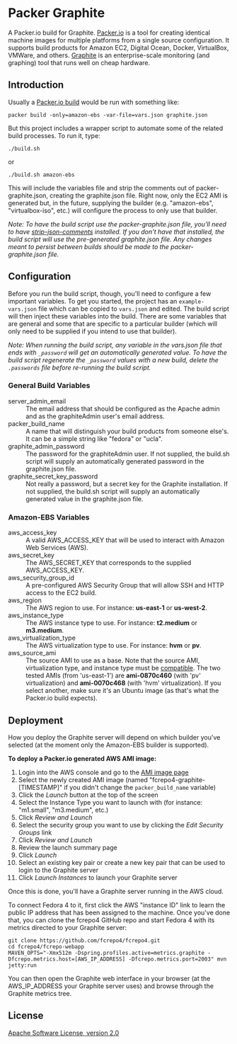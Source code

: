 # Packer Graphite

A Packer.io build for Graphite.  [Packer.io](http://www.packer.io/) is a tool for creating identical machine images for multiple platforms from a single source configuration.  It supports build products for Amazon EC2, Digital Ocean, Docker, VirtualBox, VMWare, and others.  [Graphite](https://graphite.readthedocs.org/en/latest/) is an enterprise-scale monitoring (and graphing) tool that runs well on cheap hardware. 

## Introduction

Usually a [Packer.io build](http://www.packer.io/docs/command-line/build.html) would be run with something like:

    packer build -only=amazon-ebs -var-file=vars.json graphite.json

But this project includes a wrapper script to automate some of the related build processes. To run it, type:

    ./build.sh

or

    ./build.sh amazon-ebs

This will include the variables file and strip the comments out of packer-graphite.json, creating the graphite.json file. Right now, only the EC2 AMI is generated but, in the future, supplying the builder (e.g. "amazon-ebs", "virtualbox-iso", etc.) will configure the process to only use that builder.

_Note: To have the build script use the packer-graphite.json file, you'll need to have [strip-json-comments](https://github.com/sindresorhus/strip-json-comments) installed.  If you don't have that installed, the build script will use the pre-generated graphite.json file. Any changes meant to persist between builds should be made to the packer-graphite.json file._

## Configuration

Before you run the build script, though, you'll need to configure a few important variables.  To get you started, the project has an `example-vars.json` file which can be copied to `vars.json` and edited.  The build script will then inject these variables into the build.  There are some variables that are general and some that are specific to a particular builder (which will only need to be supplied if you intend to use that builder).

_Note: When running the build script, any variable in the vars.json file that ends with `_password` will get an automatically generated value. To have the build script regenerate the `_password` values with a new build, delete the `.passwords` file before re-running the build script._

### General Build Variables

<dl>
  <dt>server_admin_email</dt>
  <dd>The email address that should be configured as the Apache admin and as the graphiteAdmin user's email address.</dd>
  <dt>packer_build_name</dt>
  <dd>A name that will distinguish your build products from someone else's. It can be a simple string like "fedora" or "ucla".</dd>
  <dt>graphite_admin_password</dt>
  <dd>The password for the graphiteAdmin user. If not supplied, the build.sh script will supply an automatically generated password in the graphite.json file.</dd>
  <dt>graphite_secret_key_password</dt>
  <dd>Not really a password, but a secret key for the Graphite installation. If not supplied, the build.sh script will supply an automatically generated value in the graphite.json file.</dd>
</dl>

### Amazon-EBS Variables

<dl>
  <dt>aws_access_key</dt>
  <dd>A valid AWS_ACCESS_KEY that will be used to interact with Amazon Web Services (AWS).</dd>
  <dt>aws_secret_key</dt>
  <dd>The AWS_SECRET_KEY that corresponds to the supplied AWS_ACCESS_KEY.</dd>
  <dt>aws_security_group_id</dt>
  <dd>A pre-configured AWS Security Group that will allow SSH and HTTP access to the EC2 build.</dd>
  <dt>aws_region</dt>
  <dd>The AWS region to use. For instance: <span style="font-weight: bold">us-east-1</span> or <span style="font-weight: bold">us-west-2</span>.</dd>
  <dt>aws_instance_type</dt>
  <dd>The AWS instance type to use. For instance: <span style="font-weight: bold">t2.medium</span> or <span style="font-weight: bold">m3.medium</span>.</dd>
  <dt>aws_virtualization_type</dt>
  <dd>The AWS virtualization type to use. For instance: <span style="font-weight: bold">hvm</span> or <span style="font-weight: bold">pv</span>.</dd>
  <dt>aws_source_ami</dt>
  <dd>The source AMI to use as a base. Note that the source AMI, virtualization type, and instance type must be <a href="http://aws.amazon.com/amazon-linux-ami/instance-type-matrix/">compatible</a>. The two tested AMIs (from 'us-east-1') are <span style="font-weight: bold">ami-0870c460</span> (with 'pv' virtualization) and <span style="font-weight: bold">ami-0070c468</span> (with 'hvm' virtualization). If you select another, make sure it's an Ubuntu image (as that's what the Packer.io build expects).</dd>
</dl>

## Deployment

How you deploy the Graphite server will depend on which builder you've selected (at the moment only the Amazon-EBS builder is supported).

**To deploy a Packer.io generated AWS AMI image:**

1. Login into the AWS console and go to the [AMI image page](https://console.aws.amazon.com/ec2/v2/home?region=us-east-1#Images:)
2. Select the newly created AMI image (named "fcrepo4-graphite-[TIMESTAMP]" if you didn't change the `packer_build_name` variable)
3. Click the _Launch_ button at the top of the screen
4. Select the Instance Type you want to launch with (for instance: "m1.small", "m3.medium", etc.)
5. Click _Review and Launch_
6. Select the security group you want to use by clicking the _Edit Security Groups_ link
7. Click _Review and Launch_
8. Review the launch summary page
9. Click _Launch_
10. Select an existing key pair or create a new key pair that can be used to login to the Graphite server
11. Click _Launch Instances_ to launch your Graphite server

Once this is done, you'll have a Graphite server running in the AWS cloud.

To connect Fedora 4 to it, first click the AWS "instance ID" link to learn the public IP address that has been assigned to the machine.  Once you've done that, you can clone the fcrepo4 GitHub repo and start Fedora 4 with its metrics directed to your Graphite server:

    git clone https://github.com/fcrepo4/fcrepo4.git
    cd fcrepo4/fcrepo-webapp
    MAVEN_OPTS="-Xmx512m -Dspring.profiles.active=metrics.graphite -Dfcrepo.metrics.host=[AWS_IP_ADDRESS] -Dfcrepo.metrics.port=2003" mvn jetty:run

You can then open the Graphite web interface in your browser (at the AWS_IP_ADDRESS your Graphite server uses) and browse through the Graphite metrics tree.

## License

[Apache Software License, version 2.0](LICENSE)
